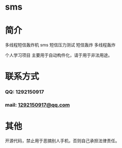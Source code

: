 
# sms

# 简介

多线程短信轰炸机 sms 短信压力测试 短信轰炸 多线程轰炸

个人学习项目 主要用于自动构件化，请于用于非法用途。


# 联系方式  

### QQ: 1292150917
### mail: 1292150917@qq.com

# 其他

开源代码，禁止用于恶搞别人手机，否则自己承担法律责任。